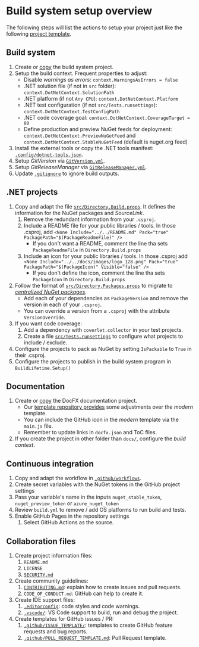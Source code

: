 # Build system setup overview

The following steps will list the actions to setup your project just like the
following [project template](https://github.com/pleonex/template-csharp).

## Build system

1. Create or
   [copy](https://github.com/pleonex/template-csharp/tree/main/build/orchestrator)
   the build system project.
2. Setup the build context. Frequent properties to adjust:
   - Disable _warnings as errors_: `context.WarningsAsErrors = false`
   - .NET solution file (if not in `src` folder):
     `context.DotNetContext.SolutionPath`
   - .NET platform (if not `Any CPU`): `context.DotNetContext.Platform`
   - .NET test configuration (if not `src/Tests.runsettings`):
     `context.DotNetContext.TestConfigPath`
   - .NET code coverage goal: `context.DotNetContext.CoverageTarget = 80`
   - Define production and preview NuGet feeds for deployment:
     `context.DotNetContext.PreviewNuGetFeed` and
     `context.DotNetContext.StableNuGetFeed` (default is nuget.org feed)
3. Install the external tools or copy the .NET tools manifest:
   [`.config/dotnet-tools.json`](https://github.com/pleonex/template-csharp/blob/main/.config/dotnet-tools.json).
4. Setup _GitVersion_ via
   [`GitVersion.yml`](https://github.com/pleonex/template-csharp/blob/main/GitVersion.yml).
5. Setup _GitReleaseManager_ via
   [`GitReleaseManager.yml`](https://github.com/pleonex/template-csharp/blob/main/GitReleaseManager.yaml).
6. Update
   [`.gitignore`](https://github.com/pleonex/template-csharp/blob/main/.gitignore)
   to ignore build outputs.

## .NET projects

1. Copy and adapt the file
   [`src/Directory.Build.props`](https://github.com/pleonex/template-csharp/blob/main/src/Directory.Build.props).
   It defines the information for the NuGet packages and _SourceLink_.
   1. Remove the redundant information from your `.csproj`.
   2. Include a README file for your public libraries / tools. In those .csproj,
      add
      `<None Include="../../README.md" Pack="true" PackagePath="$(PackageReadmeFile)" />`
      - If you don't want a README, comment the line tha sets
        `PackageReadmeFile` in `Directory.Build.props`
   3. Include an icon for your public libraries / tools. In those .csproj add
      `<None Include="../../docs/images/logo_128.png" Pack="true" PackagePath="$(PackageIcon)" Visible="false" />`
      - If you don't define the icon, comment the line tha sets `PackageIcon` in
        `Directory.Build.props`
2. Follow the format of
   [`src/Directory.Packages.props`](https://github.com/pleonex/template-csharp/blob/main/src/Directory.Packages.props)
   to migrate to
   [_centralized NuGet packages_](https://github.com/NuGet/Home/wiki/Centrally-managing-NuGet-package-versions).
   - Add each of your dependencies as `PackageVersion` and remove the version in
     each of your `.csproj`.
   - You can override a version from a `.csproj` with the attribute
     `VersionOverride`.
3. If you want code coverage:
   1. Add a dependency with `coverlet.collector` in your test projects.
   2. Create a file
      [`src/Tests.runsettings`](https://github.com/pleonex/template-csharp/blob/main/src/Tests.runsettings)
      to configure what projects to include / exclude.
4. Configure the projects to pack as NuGet by setting `IsPackable` to `True` in
   their .csproj.
5. Configure the projects to publish in the build system program in
   `BuildLifetime.Setup()`

## Documentation

1. Create or [copy](https://github.com/pleonex/template-csharp/tree/main/docs)
   the DocFX documentation project.
   - Our
     [template repository provides](https://github.com/pleonex/template-csharp/tree/main/docs/template)
     some adjustments over the _modern_ template.
   - You can include the GitHub icon in the _modern_ template via the `main.js`
     file.
   - Remember to update links in `docfx.json` and ToC files.
2. If you create the project in other folder than `docs/`, configure the _build
   context_.

## Continuous integration

1. Copy and adapt the workflow in
   [`.github/workflows`](https://github.com/pleonex/template-csharp/tree/main/.github/workflows).
2. Create secret variables with the NuGet tokens in the GitHub project settings
3. Pass your variable's name in the inputs `nuget_stable_token`,
   `nuget_preview_token` or `azure_nuget_token`
4. Review `build.yml` to remove / add OS platforms to run build and tests.
5. Enable GitHub Pages in the repository settings
   1. Select GitHub Actions as the source.

## Collaboration files

1. Create project information files:
   1. `README.md`
   2. `LICENSE`
   3. [`SECURITY.md`](https://github.com/pleonex/template-csharp/blob/main/SECURITY.md)
2. Create community guidelines:
   1. [`CONTRIBUTING.md`](https://github.com/pleonex/template-csharp/blob/main/CONTRIBUTING.md):
      explain how to create issues and pull requests.
   2. `CODE_OF_CONDUCT.md`: GitHub can help to create it.
3. Create IDE support files:
   1. [`.editorconfig`](https://github.com/pleonex/template-csharp/blob/main/.editorconfig):
      code styles and code warnings.
   2. [`.vscode/`](https://github.com/pleonex/template-csharp/tree/main/.vscode):
      VS Code support to build, run and debug the project.
4. Create templates for GitHub issues / PR:
   1. [`.github/ISSUE_TEMPLATE/`](https://github.com/pleonex/template-csharp/tree/main/.github/ISSUE_TEMPLATE):
      templates to create GitHub feature requests and bug reports.
   2. [`.github/PULL_REQUEST_TEMPLATE.md`](https://github.com/pleonex/template-csharp/blob/main/.github/pull_request_template.md):
      Pull Request template.

